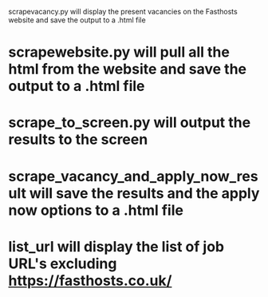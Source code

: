scrapevacancy.py will display the present vacancies on the Fasthosts website and save the output to a .html file
# scrapewebsite.py will pull all the html from the website and save the output to a .html file
# scrape_to_screen.py will output the results to the screen
# scrape_vacancy_and_apply_now_result will save the results and the apply now options to a .html file
# list_url will display the list of job URL's excluding https://fasthosts.co.uk/
